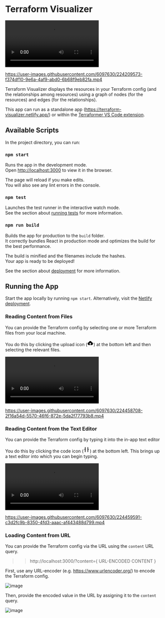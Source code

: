 # Terraform Visualizer

<video controls>
  <source src="https://user-images.githubusercontent.com/6097630/224209573-f374df10-9e6a-4af9-abd0-6b68f9eb82fa.mp4" type="video/mp4">
  Your browser does not support the video tag.
</video>

https://user-images.githubusercontent.com/6097630/224209573-f374df10-9e6a-4af9-abd0-6b68f9eb82fa.mp4

Terraform Visualizer displays the resources in your Terraform config (and the relationships among resources)
using a graph of nodes (for the resources) and edges (for the relationships).

This app can run as a standalone app (https://terraform-visualizer.netlify.app/) or within the
[Terraformer VS Code extension](https://marketplace.visualstudio.com/items?itemName=fchieze.terraformer).

## Available Scripts

In the project directory, you can run:

### `npm start`

Runs the app in the development mode.\
Open [http://localhost:3000](http://localhost:3000) to view it in the browser.

The page will reload if you make edits.\
You will also see any lint errors in the console.

### `npm test`

Launches the test runner in the interactive watch mode.\
See the section about [running tests](https://facebook.github.io/create-react-app/docs/running-tests) for more information.

### `npm run build`

Builds the app for production to the `build` folder.\
It correctly bundles React in production mode and optimizes the build for the best performance.

The build is minified and the filenames include the hashes.\
Your app is ready to be deployed!

See the section about [deployment](https://facebook.github.io/create-react-app/docs/deployment) for more information.

## Running the App

Start the app locally by running `npm start`. Alternatively, visit the [Netlify deployment](https://terraform-visualizer.netlify.app/).

### Reading Content from Files

You can provide the Terraform config by selecting one or more Terraform files from your local machine.

You do this by clicking the upload icon (<svg width="20px" height="20px" viewBox="0 0 1024 1024" xmlns="http://www.w3.org/2000/svg">
            <path fill="#000" stroke="#fff" stroke-width="20" d="M544 864V672h128L512 480 352 672h128v192H320v-1.6c-5.376.32-10.496 1.6-16 1.6A240 240 0 0 1 64
            624c0-123.136 93.12-223.488 212.608-237.248A239.808 239.808 0 0 1 512 192a239.872 239.872 0 0 1 235.456
            194.752c119.488 13.76 212.48 114.112 212.48 237.248a240 240 0 0 1-240 240c-5.376 0-10.56-1.28-16-1.6v1.6H544z" />
        </svg>) at the bottom left and then selecting the relevant files.

<video controls>
  <source src="https://user-images.githubusercontent.com/6097630/224458708-2f16a54d-5570-46f6-872e-5da2f77793b8.mp4" type="video/mp4">
  Your browser does not support the video tag.
</video>

https://user-images.githubusercontent.com/6097630/224458708-2f16a54d-5570-46f6-872e-5da2f77793b8.mp4

### Reading Content from the Text Editor

You can provide the Terraform config by typing it into the in-app text editor

You do this by clicking the code icon (<svg width="20px" height="20px" viewBox="0 0 48 48" xmlns="http://www.w3.org/2000/svg">
            <path fill="#000" stroke="#fff" stroke-width="1" stroke-linecap="round" stroke-linejoin="round"
            d="M16 4C14 4 11 5 11 9C11 13 11 15 11 18C11 21 6 23 6 23C6 23 11 25 11 28C11 31 11 35 11 39C11 43 14 44 16 44" />
            <path fill="#000" stroke="#fff" stroke-width="1" stroke-linecap="round" stroke-linejoin="round"
            d="M32 4C34 4 37 5 37 9C37 13 37 15 37 18C37 21 42 23 42 23C42 23 37 25 37 28C37 31 37 35 37 39C37 43 34 44 32 44" />
        </svg>) at the bottom left. This brings up a text editor into which you can begin typing.

<video controls>
  <source src="https://user-images.githubusercontent.com/6097630/224459591-c3d2fc9b-8350-4fd3-aaac-af443488d799.mp4" type="video/mp4">
  Your browser does not support the video tag.
</video>

https://user-images.githubusercontent.com/6097630/224459591-c3d2fc9b-8350-4fd3-aaac-af443488d799.mp4

### Loading Content from URL

You can provide the Terraform config via the URL using the `content` URL query.

>> http://localhost:3000/?content={ URL-ENCODED CONTENT }

First, use any URL-encoder (e.g. https://www.urlencoder.org/) to encode the Terraform config.

![image](https://user-images.githubusercontent.com/6097630/218086422-91116d68-b186-43f7-b14e-8383e58c5cdb.png)

Then, provide the encoded value in the URL by assigning it to the `content` query.

![image](https://user-images.githubusercontent.com/6097630/218087143-6eae9448-ff25-4cc9-8c06-ad3582277dc5.png)
